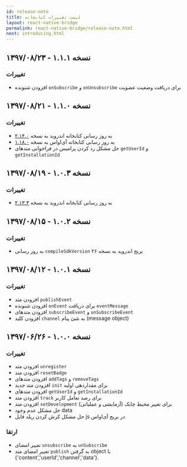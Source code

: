 ```yaml
---
id: release-note
title: لیست تغییرات کتابخانه
layout: react-native-bridge
permalink: react-native-bridge/release-note.html
next: introducing.html
---
```


## نسخه ۱.۱.۱ - ۱۳۹۷/۰۸/۲۳

### تغییرات
- افزودن شنونده `onSubscribe` و `onUnsubscribe` برای دریافت وضعیت عضویت 

## نسخه ۱.۱.۰ - ۱۳۹۷/۰۸/۲۱

### تغییرات
- به روز رسانی کتابخانه اندروید به نسخه [۲.۱۴.۰](https://github.com/chabokpush/chabok-client-android/releases/tag/v2.14.0)
-  به روز رسانی کتابخانه آی‌او‌اس به نسخه [۱.۱۸.۰](https://github.com/chabokpush/chabok-client-ios/releases/tag/v1.18.0)
- حل مشکل رد کردن پرامیس در فراخوانی متدهای `getUserId` و `getInstallationId`


## نسخه ۱.۰.۳ - ۱۳۹۷/۰۸/۱۹

### تغییرات
- به روز رسانی کتابخانه اندروید به نسخه [۲.۱۳.۳](https://doc.chabokpush.com/android/release-note.html#%D9%86%D8%B3%D8%AE%D9%87-%DB%B2%DB%B1%DB%B3%DB%B3---%DB%B1%DB%B3%DB%B9%DB%B7%DB%B0%DB%B8%DB%B1%DB%B9)


## نسخه ۱.۰.۲ - ۱۳۹۷/۰۸/۱۵

### تغییرات
- به روز رسانی `compileSdkVersion` بریج اندروید به نسخه ۲۶

## نسخه ۱.۰.۱ - ۱۳۹۷/۰۸/۱۲

### تغییرات
- افزودن متد `publishEvent`
- افزودن شنونده `onEvent` برای دریافت `eventMessage`
- افزودن متدهای `subscribeEvent` و `unSubscribeEvent`
- افزودن کلید `channel` به شئ پیام (message object)

## نسخه ۱.۰.۰ - ۱۳۹۷/۰۶/۲۶

### تغییرات
- افزودن متد `unregister`
- افزودن متد `resetBadge`
- افزودن متدهای `addTags` و `removeTags`
- افزودن متد جدید `init` برای مقداردهی اولیه
- افزودن متدهای `getUserId` و `getInstallationId`  
- افزودن متد `track` برای رصد تعامل کاربر
- افزودن متد `setDevelopment` برای تغییر محیط چابک (آزمایشی و عملیاتی)
- حل مشکل عدم وجود data
- حل مشکل کرش کردن ریلد فایل js در بریج آی‌او‌اس

### ارتقا
- تغییر امضای `unsubscribe` به `unSubscribe`
- تغییر امضای متد `publish` به گرفتن object با {'content','userId','channel','data'}.
